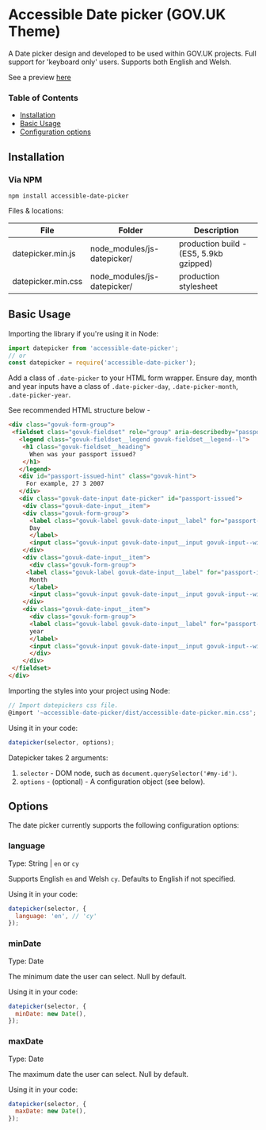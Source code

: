 # Accessible Date picker (GOV.UK Theme)

A Date picker design and developed to be used within GOV.UK projects. Full support for 'keyboard only' users. Supports both English and Welsh.  

See a preview [here](https://still-headland-16463.herokuapp.com)

### Table of Contents

* [Installation](#installation)
* [Basic Usage](#basic-usage)
* [Configuration options](#options)

## Installation

### Via NPM

```
npm install accessible-date-picker
```

Files & locations:

|        File        |             Folder              |               Description               |
| ------------------ | ------------------------------- | --------------------------------------- |
| datepicker.min.js  | node_modules/js-datepicker/     | production build - (ES5, 5.9kb gzipped) |
| datepicker.min.css | node_modules/js-datepicker/     | production stylesheet                   |

## Basic Usage

Importing the library if you're using it in Node:
```javascript
import datepicker from 'accessible-date-picker';
// or
const datepicker = require('accessible-date-picker');
```

Add a class of `.date-picker` to your HTML form wrapper. Ensure day, month and year inputs have a class of `.date-picker-day`, `.date-picker-month`, `.date-picker-year`.

See recommended HTML structure below - 

```html
<div class="govuk-form-group">
 <fieldset class="govuk-fieldset" role="group" aria-describedby="passport-issued-hint">
   <legend class="govuk-fieldset__legend govuk-fieldset__legend--l">
    <h1 class="govuk-fieldset__heading">
      When was your passport issued?
    </h1>
   </legend>
   <div id="passport-issued-hint" class="govuk-hint">
     For example, 27 3 2007
   </div>
   <div class="govuk-date-input date-picker" id="passport-issued">
    <div class="govuk-date-input__item">
    <div class="govuk-form-group">
      <label class="govuk-label govuk-date-input__label" for="passport-issued-day">
      Day
      </label>
      <input class="govuk-input govuk-date-input__input govuk-input--width-2 date-picker-day" id="passport-issued-day" name="passport-issued-day" type="text" pattern="[0-9]*" inputmode="numeric"></div>
    </div>
    <div class="govuk-date-input__item">
      <div class="govuk-form-group">
     <label class="govuk-label govuk-date-input__label" for="passport-issued-month">
      Month
      </label>
      <input class="govuk-input govuk-date-input__input govuk-input--width-2 date-picker-month" id="passport-issued-month" name="passport-issued-month" type="text" pattern="[0-9]*" inputmode="numeric"></div>
    </div>
    <div class="govuk-date-input__item">
      <div class="govuk-form-group">
      <label class="govuk-label govuk-date-input__label" for="passport-issued-year">
      year
      </label>
      <input class="govuk-input govuk-date-input__input govuk-input--width-4 date-picker-year" id="passport-issued-year" name="passport-issued-year" type="text" pattern="[0-9]*" inputmode="numeric"></div>
      </div>
    </div>
 </fieldset>
</div>
```

Importing the styles into your project using Node:
```javascript
// Import datepickers css file.
@import '~accessible-date-picker/dist/accessible-date-picker.min.css';
```

Using it in your code:
```javascript
datepicker(selector, options);
```

Datepicker takes 2 arguments:

1. `selector` - DOM node, such as `document.querySelector('#my-id')`.
2. `options` - (optional) - A configuration object (see below).

## Options

The date picker currently supports the following configuration options:

### language

Type: String | `en` or `cy`

Supports English `en` and Welsh `cy`. Defaults to English if not specified.

Using it in your code:
```javascript
datepicker(selector, {
  language: 'en', // 'cy'
});
```

### minDate

Type: Date

The minimum date the user can select. Null by default.

Using it in your code:
```javascript
datepicker(selector, {
  minDate: new Date(),
});
```

### maxDate

Type: Date

The maximum date the user can select. Null by default.

Using it in your code:
```javascript
datepicker(selector, {
  maxDate: new Date(),
});
```


